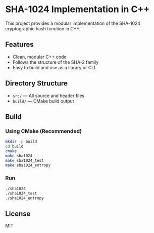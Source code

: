 # SHA-1024 Implementation in C++

This project provides a modular implementation of the SHA-1024 cryptographic hash function in C++.

## Features
- Clean, modular C++ code
- Follows the structure of the SHA-2 family
- Easy to build and use as a library or CLI

## Directory Structure
- `src/` — All source and header files
- `build/` — CMake build output

## Build

### Using CMake (Recommended)
```sh
mkdir -p build
cd build
cmake ..
make sha1024
make sha1024_test
make sha1024_entropy
```

### Run
```sh
./sha1024
./sha1024_test
./sha1024_entropy
```

## License
MIT

